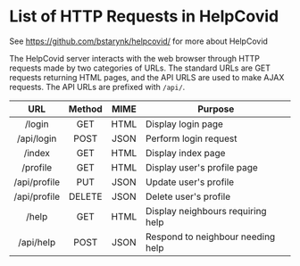 # List of HTTP Requests in HelpCovid

See https://github.com/bstarynk/helpcovid/ for more about HelpCovid


The HelpCovid server interacts with the web browser through HTTP requests made
by two categories of URLs. The standard URLs are GET requests returning HTML
pages, and the API URLS are used to make AJAX requests. The API URLs are
prefixed with `/api/`.

| URL             | Method | MIME  | Purpose                           |
| :-------------: |:------:|:-----:|-----------------------------------|
| /login          | GET    | HTML  | Display login page                |
| /api/login      | POST   | JSON  | Perform login request             |
| /index          | GET    | HTML  | Display index page                |
| /profile        | GET    | HTML  | Display user's profile page       |
| /api/profile    | PUT    | JSON  | Update user's profile             |
| /api/profile    | DELETE | JSON  | Delete user's profile             |
| /help           | GET    | HTML  | Display neighbours requiring help |
| /api/help       | POST   | JSON  | Respond to neighbour needing help |
